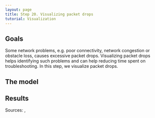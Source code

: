 ```yaml
---
layout: page
title: Step 20. Visualizing packet drops
tutorial: Visualization
---
```


## Goals

Some network problems, e.g. poor connectivity, network congestion or obstacle loss,
causes excessive packet drops. Visualizing packet drops helps identifying
such problems and can help reducing time spent on troubleshooting. In this
step, we visualize packet drops.

## The model

## Results

Sources: <a srcfile="../visualization/omnetpp.ini" />, <a srcfile="../visualization/VisualizationH.ned" />
